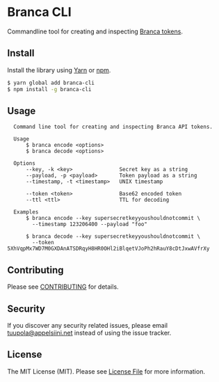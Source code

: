 #  Branca CLI

Commandline tool for creating and inspecting [Branca tokens](https://github.com/tuupola/branca-spec).

## Install

Install the library using [Yarn](https://yarnpkg.com/en/) or [npm](https://www.npmjs.com/).

``` bash
$ yarn global add branca-cli
$ npm install -g branca-cli
```

## Usage

```
  Command line tool for creating and inspecting Branca API tokens.

  Usage
      $ branca encode <options>
      $ branca decode <options>

  Options
      --key, -k <key>               Secret key as a string
      --payload, -p <payload>       Token payload as a string
      --timestamp, -t <timestamp>   UNIX timestamp

      --token <token>               Base62 encoded token
      --ttl <ttl>                   TTL for decoding

  Examples
      $ branca encode --key supersecretkeyyoushouldnotcommit \
        --timestamp 123206400 --payload "foo"

      $ branca decode --key supersecretkeyyoushouldnotcommit \
        --token 5XhVqpMx7WD7M0GXDAnATSDRqyH8HR0OHl2iBlqetVJoPh2hRauY8cDtJxwAVfrXy
```

## Contributing

Please see [CONTRIBUTING](CONTRIBUTING.md) for details.

## Security

If you discover any security related issues, please email tuupola@appelsiini.net instead of using the issue tracker.

## License

The MIT License (MIT). Please see [License File](LICENSE.md) for more information.